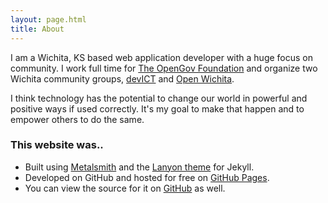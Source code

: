 ```yaml
---
layout: page.html
title: About
---
```


I am a Wichita, KS based web application developer with a huge focus on
community. I work full time for [The OpenGov Foundation](opengov) and
organize two Wichita community groups, [devICT](devict) and [Open
Wichita](openwichita).

I think technology has the potential to change our world in powerful and
positive ways if used correctly. It's my goal to make that happen and to empower
others to do the same.

### This website was..

* Built using [Metalsmith](jekyll) and the [Lanyon theme](lanyon) for Jekyll.
* Developed on GitHub and hosted for free on [GitHub Pages](gh-pages).
* You can view the source for it on [GitHub](site-source) as well.

[opengov]: http://opengovfoundation.org
[devict]: https://devict.org
[openwichita]: http://openwichita.com
[jekyll]: https://jekyllrb.com
[lanyon]: https://github.com/poole/lanyon
[gh-pages]: https://pages.github.com
[site-source]: https://github.com/sethetter/sethetter.com
